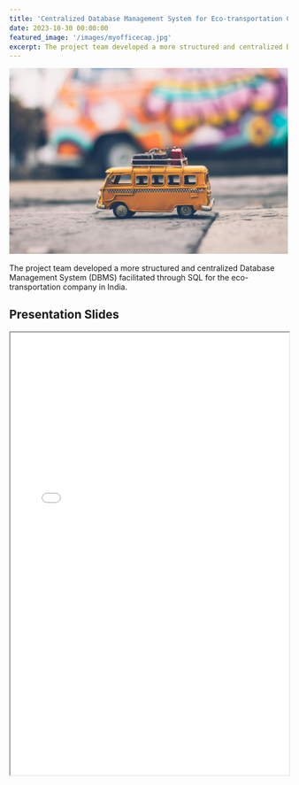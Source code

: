 ```yaml
---
title: 'Centralized Database Management System for Eco-transportation Company'
date: 2023-10-30 00:00:00
featured_image: '/images/myofficecap.jpg'
excerpt: The project team developed a more structured and centralized Database Management System (DBMS) facilitated through SQL for the eco-transportation company in India.
---
```


![](/images/myofficecap.jpg)

The project team developed a more structured and centralized Database Management System (DBMS) facilitated through SQL for the eco-transportation company in India.

## Presentation Slides

<iframe width="100%" height="800" src="/pdf/Myofficecap.pdf">

The presentation file is also available [here](https://drive.google.com/file/d/1jebVbrQLJjnvu2T9x5SiYiUbx4rxcT1p/view?usp=drive_link).
